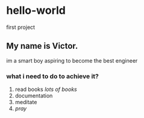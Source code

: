 # hello-world
first project
## My name is Victor.
im a smart boy aspiring to become the best engineer
### what i need to do to achieve it?
1. read books *lots of books*
2. documentation
3. meditate
4. _pray_
